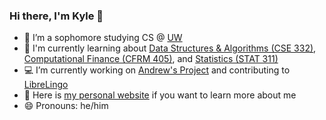 ### Hi there, I'm Kyle 👋

- :school: I’m a sophomore studying CS @ [UW](https://www.cs.washington.edu/)
- :book: I'm currently learning about [Data Structures & Algorithms (CSE 332)](https://courses.cs.washington.edu/courses/cse332/), [Computational Finance (CFRM 405)](http://depts.washington.edu/compfin/courses/), and [Statistics (STAT 311)](https://stat.uw.edu/academics/course-catalog/stat-311)
- :computer: I’m currently working on [Andrew's Project](https://github.com/kylemumma/andrews-projects) and contributing to [LibreLingo](https://github.com/kantord/LibreLingo)
- :rocket: Here is [my personal website](https://kylemumma.github.io/) if you want to learn more about me
- :smile: Pronouns: he/him
